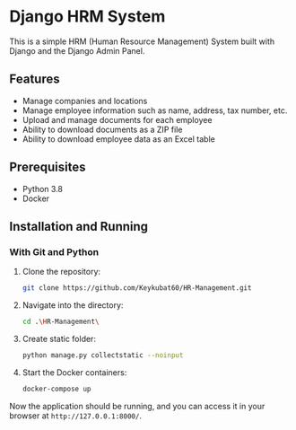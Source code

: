 # Django HRM System

This is a simple HRM (Human Resource Management) System built with Django and the Django Admin Panel.

## Features

- Manage companies and locations
- Manage employee information such as name, address, tax number, etc.
- Upload and manage documents for each employee
- Ability to download documents as a ZIP file
- Ability to download employee data as an Excel table

## Prerequisites

- Python 3.8
- Docker

## Installation and Running

### With Git and Python

1. Clone the repository:

    ```bash
    git clone https://github.com/Keykubat60/HR-Management.git
    ```

2. Navigate into the directory:

    ```bash
    cd .\HR-Management\
    ```

3. Create static folder:

    ```bash
    python manage.py collectstatic --noinput 
    ```

4. Start the Docker containers:

    ```bash
    docker-compose up
    ```

Now the application should be running, and you can access it in your browser at `http://127.0.0.1:8000/`.
